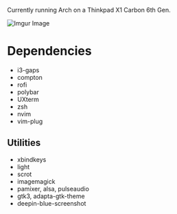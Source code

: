 Currently running Arch on a Thinkpad X1 Carbon 6th Gen.

![Imgur Image](https://i.imgur.com/epHkX3p.jpg)

# Dependencies

- i3-gaps
- compton
- rofi
- polybar
- UXterm
- zsh
- nvim
- vim-plug

## Utilities

- xbindkeys
- light
- scrot
- imagemagick
- pamixer, alsa, pulseaudio
- gtk3, adapta-gtk-theme
- deepin-blue-screenshot
